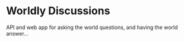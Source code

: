 # Worldly Discussions

API and web app for asking the world questions, and having the world answer...